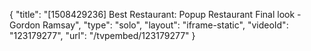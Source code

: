 {
    "title": "[1508429236] Best Restaurant: Popup Restaurant Final look - Gordon Ramsay",
    "type": "solo",
    "layout": "iframe-static",
    "videoId": "123179277",
    "url": "\/tvpembed\/123179277"
}